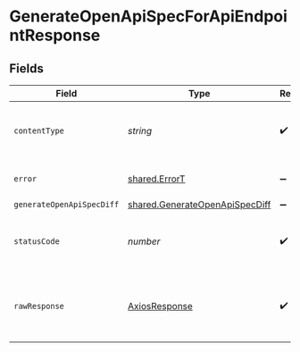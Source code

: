# GenerateOpenApiSpecForApiEndpointResponse


## Fields

| Field                                                                                   | Type                                                                                    | Required                                                                                | Description                                                                             |
| --------------------------------------------------------------------------------------- | --------------------------------------------------------------------------------------- | --------------------------------------------------------------------------------------- | --------------------------------------------------------------------------------------- |
| `contentType`                                                                           | *string*                                                                                | :heavy_check_mark:                                                                      | HTTP response content type for this operation                                           |
| `error`                                                                                 | [shared.ErrorT](../../../sdk/models/shared/errort.md)                                   | :heavy_minus_sign:                                                                      | Default error response                                                                  |
| `generateOpenApiSpecDiff`                                                               | [shared.GenerateOpenApiSpecDiff](../../../sdk/models/shared/generateopenapispecdiff.md) | :heavy_minus_sign:                                                                      | OK                                                                                      |
| `statusCode`                                                                            | *number*                                                                                | :heavy_check_mark:                                                                      | HTTP response status code for this operation                                            |
| `rawResponse`                                                                           | [AxiosResponse](https://axios-http.com/docs/res_schema)                                 | :heavy_check_mark:                                                                      | Raw HTTP response; suitable for custom response parsing                                 |